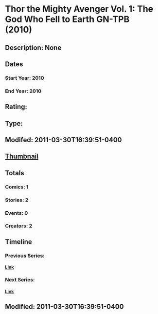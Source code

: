 # Thor the Mighty Avenger Vol. 1: The God Who Fell to Earth GN-TPB (2010)
## Description: None
## Dates
### Start Year: 2010
### End Year: 2010
## Rating: 
## Type: 
## Modifed: 2011-03-30T16:39:51-0400
## [Thumbnail](http://i.annihil.us/u/prod/marvel/i/mg/1/50/4c9778a747236.jpg)
## Totals
### Comics: 1
### Stories: 2
### Events: 0
### Creators: 2
## Timeline
### Previous Series: 
#### [Link]()
### Next Series: 
#### [Link]()
## Modified: 2011-03-30T16:39:51-0400